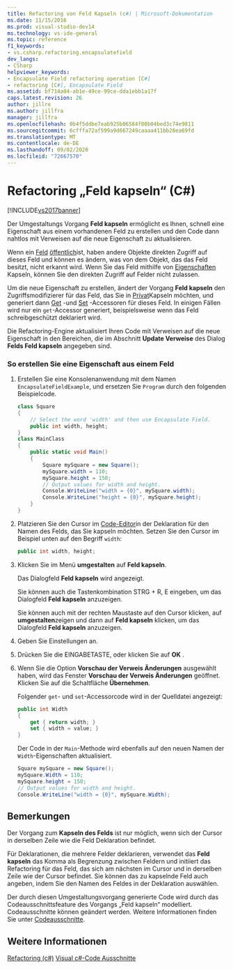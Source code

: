 ```yaml
---
title: Refactoring von Feld Kapseln (c#) | Microsoft-Dokumentation
ms.date: 11/15/2016
ms.prod: visual-studio-dev14
ms.technology: vs-ide-general
ms.topic: reference
f1_keywords:
- vs.csharp.refactoring.encapsulatefield
dev_langs:
- CSharp
helpviewer_keywords:
- Encapsulate Field refactoring operation [C#]
- refactoring [C#], Encapsulate Field
ms.assetid: bf714a04-ab1e-49ce-99ce-dda1ebb1a17f
caps.latest.revision: 26
author: jillre
ms.author: jillfra
manager: jillfra
ms.openlocfilehash: 0b4f5ddbe7eab925b06584f00b04bed3c74e9811
ms.sourcegitcommit: 6cfffa72af599a9d667249caaaa411bb28ea69fd
ms.translationtype: MT
ms.contentlocale: de-DE
ms.lasthandoff: 09/02/2020
ms.locfileid: "72667570"
---
```

# <a name="encapsulate-field-refactoring-c"></a>Refactoring „Feld kapseln“ (C#)
[!INCLUDE[vs2017banner](../includes/vs2017banner.md)]

Der Umgestaltungs Vorgang **Feld kapseln** ermöglicht es Ihnen, schnell eine Eigenschaft aus einem vorhandenen Feld zu erstellen und den Code dann nahtlos mit Verweisen auf die neue Eigenschaft zu aktualisieren.

 Wenn ein [Feld](https://msdn.microsoft.com/library/3cbb2f61-75f8-4cce-b4ef-f5d1b3de0db7) [öffentlich](https://msdn.microsoft.com/library/0ae45d16-a551-4b74-9845-57208de1328e)ist, haben andere Objekte direkten Zugriff auf dieses Feld und können es ändern, was von dem Objekt, das das Feld besitzt, nicht erkannt wird. Wenn Sie das Feld mithilfe von [Eigenschaften](https://msdn.microsoft.com/library/e295a8a2-b357-4ee7-a12e-385a44146fa8) Kapseln, können Sie den direkten Zugriff auf Felder nicht zulassen.

 Um die neue Eigenschaft zu erstellen, ändert der Vorgang **Feld kapseln** den Zugriffsmodifizierer für das Feld, das Sie in [Privat](https://msdn.microsoft.com/library/654c0bb8-e6ac-4086-bf96-7474fa6aa1c8)Kapseln möchten, und generiert dann [Get](https://msdn.microsoft.com/library/a52de048-fbe0-41b0-82ec-8e4ac04d3a71) -und [Set](https://msdn.microsoft.com/library/30d7e4e5-cc2e-4635-a597-14a724879619) -Accessoren für dieses Feld. In einigen Fällen wird nur ein `get`-Accessor generiert, beispielsweise wenn das Feld schreibgeschützt deklariert wird.

 Die Refactoring-Engine aktualisiert Ihren Code mit Verweisen auf die neue Eigenschaft in den Bereichen, die im Abschnitt **Update Verweise** des Dialog **Felds Feld kapseln** angegeben sind.

### <a name="to-create-a-property-from-a-field"></a>So erstellen Sie eine Eigenschaft aus einem Feld

1. Erstellen Sie eine Konsolenanwendung mit dem Namen `EncapsulateFieldExample`, und ersetzen Sie `Program` durch den folgenden Beispielcode.

    ```csharp
    class Square
    {
        // Select the word 'width' and then use Encapsulate Field.
        public int width, height;
    }
    class MainClass
    {
        public static void Main()
        {
            Square mySquare = new Square();
            mySquare.width = 110;
            mySquare.height = 150;
            // Output values for width and height.
            Console.WriteLine("width = {0}", mySquare.width);
            Console.WriteLine("height = {0}", mySquare.height);
        }
    }
    ```

2. Platzieren Sie den Cursor im [Code-Editor](../ide/writing-code-in-the-code-and-text-editor.md)in der Deklaration für den Namen des Felds, das Sie kapseln möchten. Setzen Sie den Cursor im Beispiel unten auf den Begriff `width`:

    ```csharp
    public int width, height;
    ```

3. Klicken Sie im Menü **umgestalten** auf **Feld kapseln**.

     Das Dialogfeld **Feld kapseln** wird angezeigt.

     Sie können auch die Tastenkombination STRG + R, E eingeben, um das Dialogfeld **Feld kapseln** anzuzeigen.

     Sie können auch mit der rechten Maustaste auf den Cursor klicken, auf **umgestalten**zeigen und dann auf **Feld kapseln** klicken, um das Dialogfeld **Feld kapseln** anzuzeigen.

4. Geben Sie Einstellungen an.

5. Drücken Sie die EINGABETASTE, oder klicken Sie auf **OK** .

6. Wenn Sie die Option **Vorschau der Verweis Änderungen** ausgewählt haben, wird das Fenster **Vorschau der Verweis Änderungen** geöffnet. Klicken Sie auf die Schaltfläche **Übernehmen**.

     Folgender `get`- und `set`-Accessorcode wird in der Quelldatei angezeigt:

    ```csharp
    public int Width
    {
        get { return width; }
        set { width = value; }
    }
    ```

     Der Code in der `Main`-Methode wird ebenfalls auf den neuen Namen der `Width`-Eigenschaften aktualisiert.

    ```csharp
    Square mySquare = new Square();
    mySquare.Width = 110;
    mySquare.height = 150;
    // Output values for width and height.
    Console.WriteLine("width = {0}", mySquare.Width);
    ```

## <a name="remarks"></a>Bemerkungen
 Der Vorgang zum **Kapseln des Felds** ist nur möglich, wenn sich der Cursor in derselben Zeile wie die Feld Deklaration befindet.

 Für Deklarationen, die mehrere Felder deklarieren, verwendet das **Feld kapseln** das Komma als Begrenzung zwischen Feldern und initiiert das Refactoring für das Feld, das sich am nächsten im Cursor und in derselben Zeile wie der Cursor befindet. Sie können das zu kapselnde Feld auch angeben, indem Sie den Namen des Feldes in der Deklaration auswählen.

 Der durch diesen Umgestaltungsvorgang generierte Code wird durch das Codeausschnittsfeature des Vorgangs „Feld kapseln“ modelliert. Codeausschnitte können geändert werden. Weitere Informationen finden Sie unter [Codeausschnitte](../ide/code-snippets.md).

## <a name="see-also"></a>Weitere Informationen
 [Refactoring (c#)](../csharp-ide/refactoring-csharp.md) [Visual c#-Code Ausschnitte](../ide/visual-csharp-code-snippets.md)